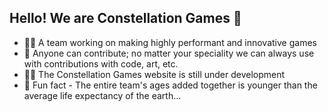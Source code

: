 ## Hello! We are Constellation Games 👋

- 🙋‍♀️ A team working on making highly performant and innovative games
- 🌈 Anyone can contribute; no matter your speciality we can always use with contributions with code, art, etc.
- 👩‍💻 The Constellation Games website is still under development
- 🍿 Fun fact - The entire team's ages added together is younger than the average life expectancy of the earth...
